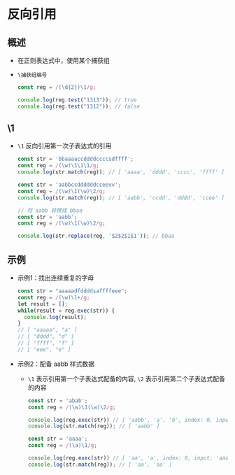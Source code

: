 # 反向引用

## 概述

+ 在正则表达式中，使用某个捕获组

+ `\捕获组编号`

    ```js
    const reg = /(\d{2})\1/g;

    console.log(reg.test("1313")); // true
    console.log(reg.test("1312")); // false
    ```

## \1

+ `\1` 反向引用第一次子表达式的引用

    ```js
    const str = 'bbaaaaccddddccccsdffff';
    const reg = /(\w)\1\1\1/g;
    console.log(str.match(reg)); // [ 'aaaa', 'dddd', 'cccc', 'ffff' ]
    ```

    ```js
    const str = 'aabbccddddddcceevv';
    const reg = /(\w)\1(\w)\2/g;
    console.log(str.match(reg)); // [ 'aabb', 'ccdd', 'dddd', 'ccee' ]
    ```

    ```js
    // 将 aabb 转换成 bbaa
    const str = 'aabb';
    const reg = /(\w)\1(\w)\2/g;

    console.log(str.replace(reg, '$2$2$1$1')); // bbaa
    ```

## 示例

+ 示例1：找出连续重复的字母

    ```js
    const str = "aaaaadfddddsaffffeee";
    const reg = /(\w)\1+/g;
    let result = [];
    while(result = reg.exec(str)) {
      console.log(result);
    }
    // [ "aaaaa", "a" ]
    // [ "dddd", "d" ]
    // [ "ffff", "f" ]
    // [ "eee", "e" ]
    ```

+ 示例2：配备 aabb 样式数据

  + `\1` 表示引用第一个子表达式配备的内容, `\2` 表示引用第二个子表达式配备的内容

    ```js
    const str = 'abab';
    const reg = /(\w)\1(\w)\2/g;

    console.log(reg.exec(str)) // [ 'aabb', 'a', 'b', index: 0, input: 'aabbabcd' ]
    console.log(str.match(reg)); // [ 'aabb' ]
    ```

    ```js
    const str = 'aaaa';
    const reg = /(\a)\1/g;

    console.log(reg.exec(str)) // [ 'aa', 'a', index: 0, input: 'aaaa' ]
    console.log(str.match(reg)); // [ 'aa', 'aa' ]
    ```
